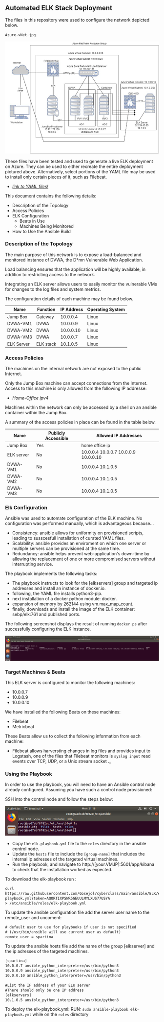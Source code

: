 ## Automated ELK Stack Deployment

The files in this repository were used to configure the network depicted below.

`Azure-vNet.jpg` 

![](diagrams/Azure-vNet.jpg)

These files have been tested and used to generate a live ELK deployment on Azure. They can be used to either recreate the entire deployment pictured above. Alternatively, select portions of the YAML file may be used to install only certain pieces of it, such as Filebeat.

  - _[link to YAML files!](ansible)_

This document contains the following details:
- Description of the Topology
- Access Policies
- ELK Configuration
  - Beats in Use
  - Machines Being Monitored
- How to Use the Ansible Build


### Description of the Topology

The main purpose of this network is to expose a load-balanced and monitored instance of DVWA, the D*mn Vulnerable Web Application.

Load balancing ensures that the application will be highly available, in addition to restricting access to the network.

Integrating an ELK server allows users to easily monitor the vulnerable VMs for changes to the log files and system metrics.

The configuration details of each machine may be found below.

| Name     | Function | IP Address | Operating System |
|----------|----------|------------|------------------|
| Jump Box | Gateway  | 10.0.0.4   | Linux            |
| DVWA-VM1 | DVWA     | 10.0.0.9   | Linux            |
| DVWA-VM2 | DVWA     | 10.0.0.10  | Linux            |
| DVWA-VM3 | DVWA     | 10.0.0.7   | Linux            |
| ELK Server | ELK stack | 10.1.0.5  | Linux            | 

### Access Policies

The machines on the internal network are not exposed to the public Internet. 

Only the Jump Box machine can accept connections from the Internet. Access to this machine is only allowed from the following IP addresse:
- _Home-Office ipv4_

Machines within the network can only be accessed by a shell on an ansible container within the Jump Box.

A summary of the access policies in place can be found in the table below.

| Name     | Publicly Accessible | Allowed IP Addresses |
|----------|---------------------|----------------------|
| Jump Box | Yes                 | home office ip    |  
| ELK server| No                |10.0.0.4 10.0.0.7 10.0.0.9 10.0.0.10 |
| DVWA-VM1 |  No                 | 10.0.0.4  10.1.0.5                   |
| DVWA-VM2 |  No                 | 10.0.0.4  10.1.0.5                   |
|DVWA-VM3  |  No                 | 10.0.0.4  10.1.0.5                   |  
### Elk Configuration

Ansible was used to automate configuration of the ELK machine. No configuration was performed manually, which is advantageous because...
- Consistency: ansible allows for uniformity on provisioned scripts, leading to susscesfull installation of curated YAML files.  
- Scalability: ansible provides an enviroment on which one server or multiple servers can be provisioned at the same time.
- Redundancy: ansible helps prevent web-application's down-time by allowing the replacement of one or more compromised servers without interrupting service.  

The playbook implements the following tasks:
- The playbook instructs to look for the [elkservers] group and targeted ip addresses and install an instance of docker.io.
- following, the YAML file installs python3-pip.
- next installation of a docker python module: docker.
- expansion of memory by 262144 using vm.max_map_count.
- finally, downloads and install the image of the ELK container: sebp/elk:761 and published ports.

The following screenshot displays the result of running `docker ps` after successfully configuring the ELK instance.

![](ansible/Images/DockerPS.png)

### Target Machines & Beats
This ELK server is configured to monitor the following machines:
- 10.0.0.7
- 10.0.0.9
- 10.0.0.10

We have installed the following Beats on these machines:
- Filebeat
- Metricbeat

These Beats allow us to collect the following information from each machine:
- Filebeat allows harversting changes in log files and provides input to Logstash, one of the files that Filebeat monitors is `syslog input`  read events over TCP, UDP, or a Unix stream socket ._

### Using the Playbook
In order to use the playbook, you will need to have an Ansible control node already configured. Assuming you have such a control node provisioned: 

SSH into the control node and follow the steps below:

![](ansible/Images/ansiblenode.png)
- Copy the `elk-playbook.yml` file to the `roles` directory in the ansible control node.
- Update the `hosts` file to include the `[group-name]` that includes the internal ip adresses of the targeted virtual machines.
- Run the playbook, and navigate to http://[your.VM.IP]:5601/app/kibana to check that the installation worked as expected.

To download the elk-playbook run :
```
curl https://raw.githubusercontent.com/Gosejol/cyberclass/main/ansible/ELK/elk-playbook.yml?token=AQORTIXPSWR5GEUULMYLXUS77USYA 
> /etc/ansible/roles/elk-playbook.yml
```

To update the ansible configuration file add the server user name to the remote_user and uncoment:

```
# default user to use for playbooks if user is not specified
# (/usr/bin/ansible will use current user as default)
remote_user = spartina
```

To update the ansible hosts file add the name of the group [elkserver] and the ip adresses of the targeted machines.
```
[spartina]
10.0.0.7 ansible_python_interpreter=/usr/bin/python3
10.0.0.9 ansible_python_interpreter=/usr/bin/python3
10.0.0.10 ansible_python_interpreter=/usr/bin/python3

#List the IP address of your ELK server
#There should only be one IP address
[elkservers]
10.1.0.5 ansible_python_interpreter=/usr/bin/python3
```
To deploy the elk-playbook.yml:
RUN: `sudo ansible-playbook elk-playbook.yml` while on the `roles` directory
